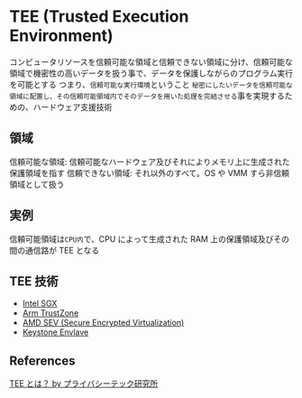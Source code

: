 # TEE (Trusted Execution Environment)

コンピュータリソースを信頼可能な領域と信頼できない領域に分け、信頼可能な領域で機密性の高いデータを扱う事で、データを保護しながらのプログラム実行を可能とする
つまり、`信頼可能な実行環境`ということ
`秘密にしたいデータを信頼可能な領域に配置し、その信頼可能領域内でそのデータを用いた処理を完結させる`事を実現するための、ハードウェア支援技術

## 領域

信頼可能な領域: 信頼可能なハードウェア及びそれによりメモリ上に生成された保護領域を指す
信頼できない領域: それ以外のすべて。OS や VMM すら非信頼領域として扱う

## 実例

信頼可能領域は`CPU内`で、CPU によって生成された RAM 上の保護領域及びその間の通信路が TEE となる

## TEE 技術

- [Intel SGX](./intel-sgx/README.md)
- [Arm TrustZone](https://www.arm.com/ja/technologies/trustzone-for-cortex-a)
- [AMD SEV (Secure Encrypted Virtualization)](https://www.amd.com/en/developer/sev.html)
- [Keystone Envlave](https://riscv.org/wp-content/uploads/2018/12/Keystone-Enclave-An-Open-Source-Secure-Enclave-for-RISC-V.pdf)

## References

[TEE とは？ by プライバシーテック研究所](https://acompany.tech/privacytechlab/trusted-execution-environment/)
